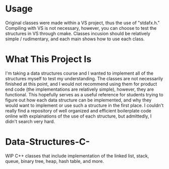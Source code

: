 # Usage
Original classes were made within a VS project, thus the use of "stdafx.h." Compiling with VS is not necessary, however, you can choose to test the structures in VS through cmake. 
Classes incusion should be relatively simple / rudimentary, and each main shows how to use each class. 

# What This Project Is
I'm taking a data structures course and I wanted to implement all of the structures myself to test my understanding. 
The classes are not necessarily finished at this point, and I would not recommend using them for product end code (the implementations are relatively simple), however, they are functional. This hopefully serves as a useful reference for students trying to figure out how each data structure can be implemented, and why they would want to implement or use such a structure in the first place. I couldn't really find a repository of well organized and efficient boilerplate code online with explainations of the use of each structure, but admittedly, I didn't search very hard. 

# Data-Structures-C-
WIP C++ classes that include implementation of the linked list, stack, queue, binary tree, heap, hash table, and more.


